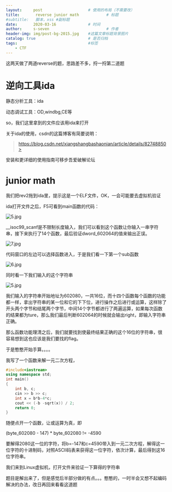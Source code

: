 ```yaml
---
layout:     post   				    # 使用的布局（不需要改）
title:       reverse junior math			# 标题 
#subtitle:   脚本，xss #副标题
date:       2020-03-16 				# 时间
author:     s-seven 						# 作者
header-img: img/post-bg-2015.jpg 	#这篇文章标题背景图片
catalog: true 						# 是否归档
tags:								#标签
    - CTF
---
```


这两天做了两道reverse的题，思路差不多，捋一捋第二道题

# 逆向工具ida

静态分析工具：ida

动态调试工具：OD,windbg,CE等

so，我们这里拿到的文件应该用ida来打开

关于ida的使用，csdn的这篇博客有简要说明：

> https://blog.csdn.net/xiangshangbashaonian/article/details/82748850>

安装和更详细的使用指南可移步吾爱破解论坛

# junior math

我们把rev2拖到ida里，提示这是一个ELF文件，OK，一会可能要去虚拟机验证

ida打开文件之后，F5可看到main函数的代码：

![5.jpg](http://ww1.sinaimg.cn/large/005KQQDely1gcw561q81wj30j60ewgmk.jpg)

__isoc99_scanf是不限制长度输入，我们可以看到这个函数让你输入一串字符串，接下来执行了14个函数，最后验证dword_602064的值来输出正误。

![7.jpg](http://ww1.sinaimg.cn/large/005KQQDely1gcw5baabenj30bu0khwfr.jpg)

代码窗口的左边可以选择函数进入，于是我们看一下第一个sub函数

![6.jpg](http://ww1.sinaimg.cn/large/005KQQDely1gcw5cf8g9yj30rq072wex.jpg)

同时看一下我们输入的这个字符串

![5.jpg](http://ww1.sinaimg.cn/large/005KQQDely1gcw5er1o77j30vk0i7tbh.jpg)



我们输入的字符串开始地址为602080，一共16位，而十四个函数每个函数的功能都一样，拿出字符串的某一位和它的下下位，进行操作之后进行或运算，这样除了开头两个字节和结尾两个字节，中间14个字节都进行了两遍运算，如果每次函数的结果都为ture，那么我们最后判断602064的时候就会输出right，即输入字符串正确。

那么函数功能理清之后，我们就要找到使最终结果正确的这个16位的字符串，很容易想到这也应该是我们要找的flag。

于是憨憨开始手算。。。。

我写了一个函数来解一元二次方程，

```c++
#include<iostream>
using namespace std;
int main()
{
	int b, c;
	cin >> b >> c;
	int x = b*b-4*c;
	cout << (-b -sqrt(x)) / 2;
	return 0;
}
```

随便点开一个函数，让或运算为真，即

(byte_602080 - 147) * byte_602080 != -4590

要解得2080这一位的字符，将b=-147和c=4590带入到一元二次方程，解得这一位字符的十进制码，对照ASCII码表来获得这一位字符，依次计算，最后得到这16位字符串。

我们来到Linux虚拟机，打开文件来验证一下算得的字符串


题目是解出来了，但是感觉后半部分做的有点。。。憨憨的，一时半会又想不起编码解决的办法，改日再回来看看这道题
